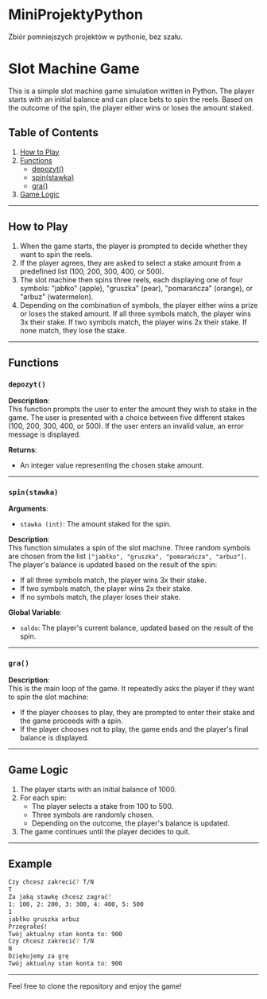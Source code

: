 # MiniProjektyPython
Zbiór pomniejszych projektów w pythonie, bez szału.
# Slot Machine Game

This is a simple slot machine game simulation written in Python. The player starts with an initial balance and can place bets to spin the reels. Based on the outcome of the spin, the player either wins or loses the amount staked.

## Table of Contents

1. [How to Play](#how-to-play)
2. [Functions](#functions)
   - [depozyt()](#depozyt)
   - [spin(stawka)](#spinstawka)
   - [gra()](#gra)
3. [Game Logic](#game-logic)

---

## How to Play

1. When the game starts, the player is prompted to decide whether they want to spin the reels.
2. If the player agrees, they are asked to select a stake amount from a predefined list (100, 200, 300, 400, or 500).
3. The slot machine then spins three reels, each displaying one of four symbols: "jabłko" (apple), "gruszka" (pear), "pomarańcza" (orange), or "arbuz" (watermelon).
4. Depending on the combination of symbols, the player either wins a prize or loses the staked amount. If all three symbols match, the player wins 3x their stake. If two symbols match, the player wins 2x their stake. If none match, they lose the stake.

---

## Functions

### `depozyt()`

**Description**:  
This function prompts the user to enter the amount they wish to stake in the game. The user is presented with a choice between five different stakes (100, 200, 300, 400, or 500). If the user enters an invalid value, an error message is displayed.

**Returns**:  
- An integer value representing the chosen stake amount.

---

### `spin(stawka)`

**Arguments**:  
- `stawka (int)`: The amount staked for the spin.

**Description**:  
This function simulates a spin of the slot machine. Three random symbols are chosen from the list `["jabłko", "gruszka", "pomarańcza", "arbuz"]`. The player's balance is updated based on the result of the spin:
- If all three symbols match, the player wins 3x their stake.
- If two symbols match, the player wins 2x their stake.
- If no symbols match, the player loses their stake.

**Global Variable**:  
- `saldo`: The player's current balance, updated based on the result of the spin.

---

### `gra()`

**Description**:  
This is the main loop of the game. It repeatedly asks the player if they want to spin the slot machine:
- If the player chooses to play, they are prompted to enter their stake and the game proceeds with a spin.
- If the player chooses not to play, the game ends and the player's final balance is displayed.

---

## Game Logic

1. The player starts with an initial balance of 1000.
2. For each spin:
   - The player selects a stake from 100 to 500.
   - Three symbols are randomly chosen.
   - Depending on the outcome, the player's balance is updated.
3. The game continues until the player decides to quit.

---

## Example

```bash
Czy chcesz zakrecić? T/N
T
Za jaką stawkę chcesz zagrać?
1: 100, 2: 200, 3: 300, 4: 400, 5: 500 
1
jabłko gruszka arbuz
Przegrałeś!
Twój aktualny stan konta to: 900
Czy chcesz zakrecić? T/N
N
Dziękujemy za grę
Twój aktualny stan konta to: 900
```

---

Feel free to clone the repository and enjoy the game!
